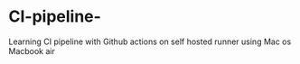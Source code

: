 # CI-pipeline-
Learning CI pipeline with Github actions on self hosted runner using Mac os Macbook air
